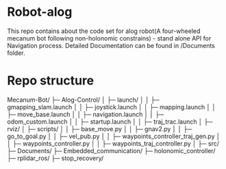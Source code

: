 # Robot-alog

This repo contains about the code set for alog robot(A four-wheeled mecanum bot following non-holonomic constrains) - stand alone API for Navigation process. Detailed Documentation can be found in /Documents folder.

# Repo structure 

Mecanum-Bot/
├─ Alog-Control/
│  ├─ launch/
│  │  ├─ gmapping_slam.launch
│  │  ├─ joystick.launch
│  │  ├─ mapping.launch
│  │  ├─ move_base.launch
│  │  ├─ navigation.launch
│  │  ├─ odom_custom.launch
│  │  ├─ startup.launch
│  │  ├─ traj_trac.launch
│  ├─ rviz/
│  ├─ scripts/
│  │  ├─ base_move.py
│  │  ├─ gnav2.py
│  │  ├─ go_to_goal.py
│  │  ├─ vel_pub.py
│  │  ├─ waypoints_controller_traj_gen.py
│  │  ├─ waypoints_controller.py
│  │  ├─ waypoints_traj_controller.py
│  ├─ src/
├─ Documents/
├─ Embedded_communication/
├─ holonomic_controller/
├─ rplidar_ros/
├─ stop_recovery/
